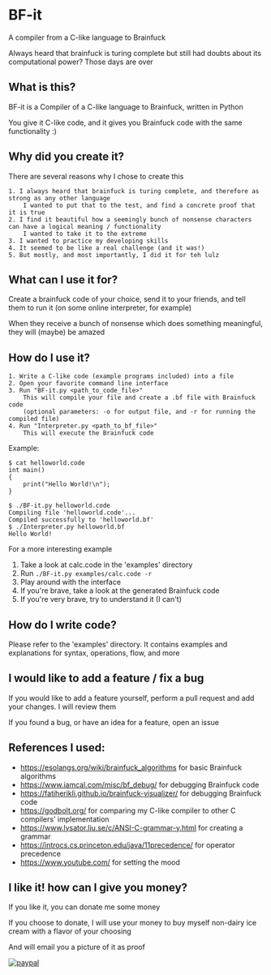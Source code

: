 # BF-it
A compiler from a C-like language to Brainfuck


Always heard that brainfuck is turing complete but still had doubts about its computational power?
Those days are over


## What is this?
BF-it is a Compiler of a C-like language to Brainfuck, written in Python

You give it C-like code, and it gives you Brainfuck code with the same functionality :)


## Why did you create it?
There are several reasons why I chose to create this
```
1. I always heard that brainfuck is turing complete, and therefore as strong as any other language
	I wanted to put that to the test, and find a concrete proof that it is true
2. I find it beautiful how a seemingly bunch of nonsense characters can have a logical meaning / functionality
	I wanted to take it to the extreme
3. I wanted to practice my developing skills
4. It seemed to be like a real challenge (and it was!)
5. But mostly, and most importantly, I did it for teh lulz
```

## What can I use it for?
Create a brainfuck code of your choice, send it to your friends, and tell them to run it (on some online interpreter, for example)

When they receive a bunch of nonsense which does something meaningful, they will (maybe) be amazed


## How do I use it?
```
1. Write a C-like code (example programs included) into a file
2. Open your favorite command line interface
3. Run "BF-it.py <path_to_code_file>"
	This will compile your file and create a .bf file with Brainfuck code
	(optional parameters: -o for output file, and -r for running the compiled file)
4. Run "Interpreter.py <path_to_bf_file>"
	This will execute the Brainfuck code
```
Example:
```
$ cat helloworld.code
int main()
{
    print("Hello World!\n");
}

$ ./BF-it.py helloworld.code
Compiling file 'helloworld.code'...
Compiled successfully to 'helloworld.bf'
$ ./Interpreter.py helloworld.bf
Hello World!
```

For a more interesting example
1. Take a look at calc.code in the 'examples' directory
2. Run ```./BF-it.py examples/calc.code -r```
3. Play around with the interface
4. If you're brave, take a look at the generated Brainfuck code
5. If you're very brave, try to understand it (I can't)

## How do I write code?
Please refer to the 'examples' directory.
It contains examples and explanations for syntax, operations, flow, and more


## I would like to add a feature / fix a bug
If you would like to add a feature yourself, perform a pull request and add your changes. I will review them

If you found a bug, or have an idea for a feature, open an issue



## References I used:
* https://esolangs.org/wiki/brainfuck_algorithms for basic Brainfuck algorithms
* https://www.iamcal.com/misc/bf_debug/ for debugging Brainfuck code
* https://fatiherikli.github.io/brainfuck-visualizer/ for debugging Brainfuck code
* https://godbolt.org/ for comparing my C-like compiler to other C compilers' implementation
* https://www.lysator.liu.se/c/ANSI-C-grammar-y.html for creating a grammar
* https://introcs.cs.princeton.edu/java/11precedence/ for operator precedence
* https://www.youtube.com/ for setting the mood

	
	
## I like it! how can I give you money?
If you like it, you can donate me some money

If you choose to donate, I will use your money to buy myself non-dairy ice cream
with a flavor of your choosing

And will email you a picture of it as proof
	
[![paypal](https://www.paypalobjects.com/en_US/i/btn/btn_donateCC_LG.gif)](https://www.paypal.com/cgi-bin/webscr?cmd=_s-xclick&hosted_button_id=F9A8U8H2F7QKJ)

